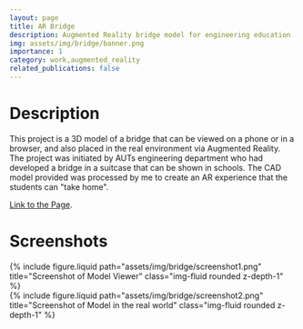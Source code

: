 ```yaml
---
layout: page
title: AR Bridge
description: Augmented Reality bridge model for engineering education
img: assets/img/bridge/banner.png
importance: 1
category: work,augmented_reality
related_publications: false
---
```


<h1>Description</h1>

This project is a 3D model of a bridge that can be viewed on a phone or in a browser, and also placed in the real environment via Augmented Reality.
The project was initiated by AUTs engineering department who had developed a bridge in a suitcase that can be shown in schools.
The CAD model provided was processed by me to create an AR experience that the students can "take home".

<a href="assets/html/bridge/index.html" target="_blank">Link to the Page</a>.

<h1>Screenshots</h1>

<div class="row justify-content-sm-center">
  <div class="col-sm-4 mt-3 mt-md-0">
    {% include figure.liquid path="assets/img/bridge/screenshot1.png" title="Screenshot of Model Viewer" class="img-fluid rounded z-depth-1" %}
  </div>
  <div class="col-sm-4 mt-3 mt-md-0">
    {% include figure.liquid path="assets/img/bridge/screenshot2.png" title="Screenshot of Model in the real world" class="img-fluid rounded z-depth-1" %}
  </div>
  <div class="col-sm-4 mt-3 mt-md-0">
  </div>
</div>